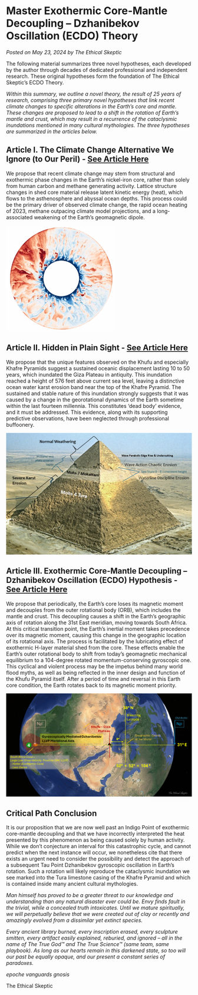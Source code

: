 # Master Exothermic Core-Mantle Decoupling – Dzhanibekov Oscillation (ECDO) Theory

*Posted on May 23, 2024 by The Ethical Skeptic*

The following material summarizes three novel hypotheses, each developed by the author through decades of dedicated professional and independent research. These original hypotheses form the foundation of The Ethical Skeptic’s ECDO Theory.

*Within this summary, we outline a novel theory, the result of 25 years of research, comprising three primary novel hypotheses that link recent climate changes to specific alterations in the Earth’s core and mantle. These changes are proposed to lead to a shift in the rotation of Earth’s mantle and crust, which may result in a recurrence of the cataclysmic inundations mentioned in many cultural mythologies. The three hypotheses are summarized in the articles below.*

## Article I. The Climate Change Alternative We Ignore (to Our Peril) - [See Article Here](https://theethicalskeptic.com/2020/02/16/the-climate-change-alternative-we-ignore-to-our-peril/)

We propose that recent climate change may stem from structural and exothermic phase changes in the Earth’s nickel-iron core, rather than solely from human carbon and methane generating activity. Lattice structure changes in shed core material release latent kinetic energy (heat), which flows to the asthenosphere and abyssal ocean depths. This process could be the primary driver of observed climate change, the rapid ocean heating of 2023, methane outpacing climate model projections, and a long-associated weakening of the Earth’s geomagnetic dipole.

![](img/1.webp)

## Article II. Hidden in Plain Sight - [See Article Here](https://theethicalskeptic.com/2023/12/18/hidden-in-plain-sight/)

We propose that the unique features observed on the Khufu and especially Khafre Pyramids suggest a sustained oceanic displacement lasting 10 to 50 years, which inundated the Giza Plateau in antiquity. This inundation reached a height of 576 feet above current sea level, leaving a distinctive ocean water karst erosion band near the top of the Khafre Pyramid. The sustained and stable nature of this inundation strongly suggests that it was caused by a change in the georotational dynamics of the Earth sometime within the last fourteen millennia. This constitutes ‘dead body’ evidence, and it must be addressed. This evidence, along with its supporting predictive observations, have been neglected through professional buffoonery.

![](img/2.webp)

## Article III. Exothermic Core-Mantle Decoupling – Dzhanibekov Oscillation (ECDO) Hypothesis - [See Article Here](https://theethicalskeptic.com/2024/05/12/exothermic-core-mantle-decoupling-dzhanibekov-oscillation-ecdo-theory/)

We propose that periodically, the Earth’s core loses its magnetic moment and decouples from the outer rotational body (ORB), which includes the mantle and crust. This decoupling causes a shift in the Earth’s geographic axis of rotation along the 31st East meridian, moving towards South Africa. At this critical transition point, the Earth’s inertial moment takes precedence over its magnetic moment, causing this change in the geographic location of its rotational axis. The process is facilitated by the lubricating effect of exothermic H-layer material shed from the core. These effects enable the Earth’s outer rotational body to shift from today’s geomagnetic mechanical equilibrium to a 104-degree rotated momentum-conserving gyroscopic one. This cyclical and violent process may be the impetus behind many world flood myths, as well as being reflected in the inner design and function of the Khufu Pyramid itself. After a period of time and reversal in this Earth core condition, the Earth rotates back to its magnetic moment priority.

![](img/3.webp)

## Critical Path Conclusion

It is our proposition that we are now well past an Indigo Point of exothermic core-mantle decoupling and that we have incorrectly interpreted the heat presented by this phenomenon as being caused solely by human activity. While we don’t conjecture an interval for this catastrophic cycle, and cannot predict when the next instance will occur, we nonetheless cite that there exists an urgent need to consider the possibility and detect the approach of a subsequent Tau Point Dzhanibekov gyroscopic oscillation in Earth’s rotation. Such a rotation will likely reproduce the cataclysmic inundation we see marked into the Tura limestone casing of the Khafre Pyramid and which is contained inside many ancient cultural mythologies.

*Man himself has proved to be a greater threat to our knowledge and understanding than any natural disaster ever could be. Envy finds fault in the trivial, while a concealed truth intoxicates. Until we mature spiritually, we will perpetually believe that we were created out of clay or recently and amazingly evolved from a dissimilar yet extinct species.*

*Every ancient library burned, every inscription erased, every sculpture smitten, every artifact easily explained, reburied, and ignored – all in the name of The True God™ and The True Science™ (same team, same playbook). As long as our hearts remain in this darkened state, so too will our past be equally opaque, and our present a constant series of paradoxes.*

*epoche vanguards gnosis*

The Ethical Skeptic